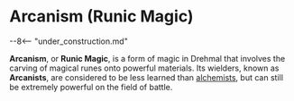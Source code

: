 # Arcanism (Runic Magic)

--8<-- "under_construction.md"

**Arcanism**, or **Runic Magic**, is a form of magic in Drehmal that involves the carving of magical runes onto powerful materials. Its wielders, known as **Arcanists**, are considered to be less learned than [alchemists](/Lore/Magic/Alchemy/index/), but can still be extremely powerful on the field of battle.
